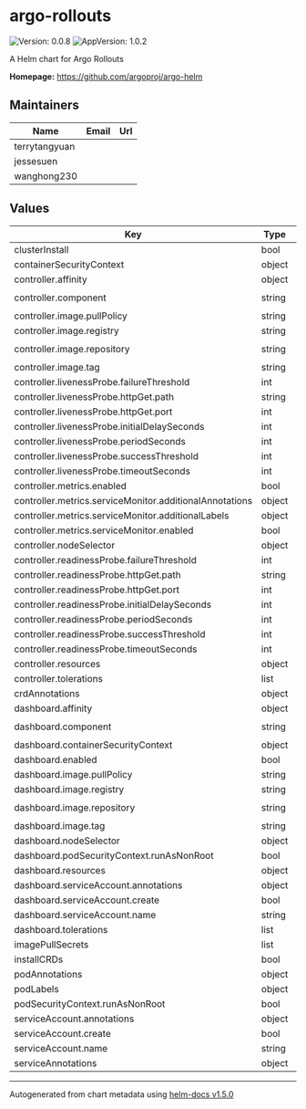 # argo-rollouts

![Version: 0.0.8](https://img.shields.io/badge/Version-0.0.8-informational?style=flat-square) ![AppVersion: 1.0.2](https://img.shields.io/badge/AppVersion-1.0.2-informational?style=flat-square)

A Helm chart for Argo Rollouts

**Homepage:** <https://github.com/argoproj/argo-helm>

## Maintainers

| Name | Email | Url |
| ---- | ------ | --- |
| terrytangyuan |  |  |
| jessesuen |  |  |
| wanghong230 |  |  |

## Values

| Key | Type | Default | Description |
|-----|------|---------|-------------|
| clusterInstall | bool | `true` |  |
| containerSecurityContext | object | `{}` |  |
| controller.affinity | object | `{}` |  |
| controller.component | string | `"rollouts-controller"` |  |
| controller.image.pullPolicy | string | `"IfNotPresent"` |  |
| controller.image.registry | string | `"quay.io"` |  |
| controller.image.repository | string | `"argoproj/argo-rollouts"` |  |
| controller.image.tag | string | `""` |  |
| controller.livenessProbe.failureThreshold | int | `3` |  |
| controller.livenessProbe.httpGet.path | string | `"/metrics"` |  |
| controller.livenessProbe.httpGet.port | int | `8090` |  |
| controller.livenessProbe.initialDelaySeconds | int | `30` |  |
| controller.livenessProbe.periodSeconds | int | `20` |  |
| controller.livenessProbe.successThreshold | int | `1` |  |
| controller.livenessProbe.timeoutSeconds | int | `10` |  |
| controller.metrics.enabled | bool | `false` |  |
| controller.metrics.serviceMonitor.additionalAnnotations | object | `{}` |  |
| controller.metrics.serviceMonitor.additionalLabels | object | `{}` |  |
| controller.metrics.serviceMonitor.enabled | bool | `false` |  |
| controller.nodeSelector | object | `{}` |  |
| controller.readinessProbe.failureThreshold | int | `3` |  |
| controller.readinessProbe.httpGet.path | string | `"/metrics"` |  |
| controller.readinessProbe.httpGet.port | int | `8090` |  |
| controller.readinessProbe.initialDelaySeconds | int | `15` |  |
| controller.readinessProbe.periodSeconds | int | `5` |  |
| controller.readinessProbe.successThreshold | int | `1` |  |
| controller.readinessProbe.timeoutSeconds | int | `4` |  |
| controller.resources | object | `{}` |  |
| controller.tolerations | list | `[]` |  |
| crdAnnotations | object | `{}` |  |
| dashboard.affinity | object | `{}` |  |
| dashboard.component | string | `"rollouts-dashboard"` |  |
| dashboard.containerSecurityContext | object | `{}` |  |
| dashboard.enabled | bool | `false` |  |
| dashboard.image.pullPolicy | string | `"IfNotPresent"` |  |
| dashboard.image.registry | string | `"quay.io"` |  |
| dashboard.image.repository | string | `"argoproj/kubectl-argo-rollouts"` |  |
| dashboard.image.tag | string | `""` |  |
| dashboard.nodeSelector | object | `{}` |  |
| dashboard.podSecurityContext.runAsNonRoot | bool | `true` |  |
| dashboard.resources | object | `{}` |  |
| dashboard.serviceAccount.annotations | object | `{}` |  |
| dashboard.serviceAccount.create | bool | `true` |  |
| dashboard.serviceAccount.name | string | `""` |  |
| dashboard.tolerations | list | `[]` |  |
| imagePullSecrets | list | `[]` |  |
| installCRDs | bool | `true` |  |
| podAnnotations | object | `{}` |  |
| podLabels | object | `{}` |  |
| podSecurityContext.runAsNonRoot | bool | `true` |  |
| serviceAccount.annotations | object | `{}` |  |
| serviceAccount.create | bool | `true` |  |
| serviceAccount.name | string | `""` |  |
| serviceAnnotations | object | `{}` |  |

----------------------------------------------
Autogenerated from chart metadata using [helm-docs v1.5.0](https://github.com/norwoodj/helm-docs/releases/v1.5.0)
